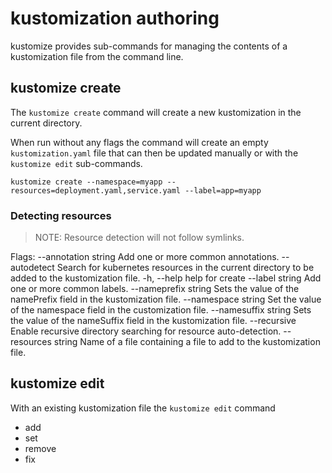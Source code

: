 # kustomization authoring

kustomize provides sub-commands for managing the contents of a kustomization file from the command line.

## kustomize create

The `kustomize create` command will create a new kustomization in the current directory.

When run without any flags the command will create an empty `kustomization.yaml` file that can then be updated manually or with the `kustomize edit` sub-commands.

```
kustomize create --namespace=myapp --resources=deployment.yaml,service.yaml --label=app=myapp
```

### Detecting resources

> NOTE: Resource detection will not follow symlinks.

Flags:
      --annotation string   Add one or more common annotations.
      --autodetect          Search for kubernetes resources in the current directory to be added to the kustomization file.
  -h, --help                help for create
      --label string        Add one or more common labels.
      --nameprefix string   Sets the value of the namePrefix field in the kustomization file.
      --namespace string    Set the value of the namespace field in the customization file.
      --namesuffix string   Sets the value of the nameSuffix field in the kustomization file.
      --recursive           Enable recursive directory searching for resource auto-detection.
      --resources string    Name of a file containing a file to add to the kustomization file.

## kustomize edit

With an existing kustomization file the `kustomize edit` command 

* add
* set
* remove
* fix
